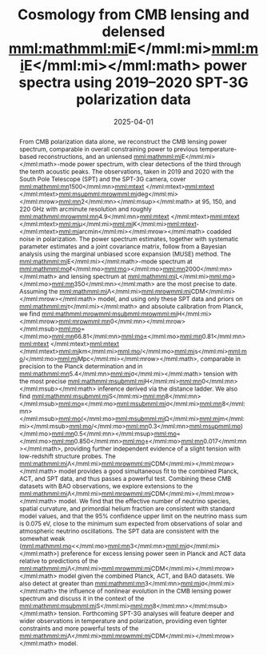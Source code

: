 ---
title: "Cosmology from CMB lensing and delensed <inline-formula><mml:math><mml:mi>E</mml:mi><mml:mi>E</mml:mi></mml:math></inline-formula> power spectra using 2019–2020 SPT-3G polarization data"
collection: "publications"
category: "co_papers"
permalink: /publications/2025PhRvD111h3534G
link: https://ui.adsabs.harvard.edu/abs/2025PhRvD.111h3534G/abstract
date: 2025-04-01
venue: "Physical Review D"
citation: "Berta, S., Lagache, G., Beelen, A., et al. (2025), Astronomy and Astrophysics, 696, A193."
abstract: "From CMB polarization data alone, we reconstruct the CMB lensing power spectrum, comparable in overall constraining power to previous temperature-based reconstructions, and an unlensed <inline-formula><mml:math><mml:mi>E</mml:mi></mml:math></inline-formula>-mode power spectrum, with clear detections of the third through the tenth acoustic peaks. The observations, taken in 2019 and 2020 with the South Pole Telescope (SPT) and the SPT-3G camera, cover <inline-formula><mml:math><mml:mn>1500</mml:mn><mml:mtext> </mml:mtext><mml:mtext> </mml:mtext><mml:msup><mml:mrow><mml:mi>deg</mml:mi></mml:mrow><mml:mn>2</mml:mn></mml:msup></mml:math></inline-formula> at 95, 150, and 220 GHz with arcminute resolution and roughly <inline-formula><mml:math><mml:mrow><mml:mn>4.9</mml:mn><mml:mtext> </mml:mtext><mml:mtext> </mml:mtext><mml:mi>μ</mml:mi><mml:mi>K</mml:mi><mml:mtext>-</mml:mtext><mml:mi>arcmin</mml:mi></mml:mrow></mml:math></inline-formula> coadded noise in polarization. The power spectrum estimates, together with systematic parameter estimates and a joint covariance matrix, follow from a Bayesian analysis using the marginal unbiased score expansion (MUSE) method. The <inline-formula><mml:math><mml:mi>E</mml:mi></mml:math></inline-formula>-mode spectrum at <inline-formula><mml:math><mml:mo>ℓ</mml:mo><mml:mo>&gt;</mml:mo><mml:mn>2000</mml:mn></mml:math></inline-formula> and lensing spectrum at <inline-formula><mml:math><mml:mi>L</mml:mi><mml:mo>&gt;</mml:mo><mml:mn>350</mml:mn></mml:math></inline-formula> are the most precise to date. Assuming the <inline-formula><mml:math><mml:mi>Λ</mml:mi><mml:mrow><mml:mi>CDM</mml:mi></mml:mrow></mml:math></inline-formula> model, and using only these SPT data and priors on <inline-formula><mml:math><mml:mi>τ</mml:mi></mml:math></inline-formula> and absolute calibration from Planck, we find <inline-formula><mml:math><mml:mrow><mml:msub><mml:mrow><mml:mi>H</mml:mi></mml:mrow><mml:mrow><mml:mn>0</mml:mn></mml:mrow></mml:msub><mml:mo>=</mml:mo><mml:mn>66.81</mml:mn><mml:mo>±</mml:mo><mml:mn>0.81</mml:mn><mml:mtext> </mml:mtext><mml:mtext> </mml:mtext><mml:mi>km</mml:mi><mml:mo>/</mml:mo><mml:mi>s</mml:mi><mml:mo>/</mml:mo><mml:mi>Mpc</mml:mi></mml:mrow></mml:math></inline-formula>, comparable in precision to the Planck determination and in <inline-formula><mml:math><mml:mn>5.4</mml:mn><mml:mi>σ</mml:mi></mml:math></inline-formula> tension with the most precise <inline-formula><mml:math><mml:msub><mml:mi>H</mml:mi><mml:mn>0</mml:mn></mml:msub></mml:math></inline-formula> inference derived via the distance ladder. We also find <inline-formula><mml:math><mml:msub><mml:mi>S</mml:mi><mml:mn>8</mml:mn></mml:msub><mml:mo>≡</mml:mo><mml:msub><mml:mi>σ</mml:mi><mml:mn>8</mml:mn></mml:msub><mml:mo>(</mml:mo><mml:msub><mml:mi>Ω</mml:mi><mml:mi>m</mml:mi></mml:msub><mml:mo>/</mml:mo><mml:mn>0.3</mml:mn><mml:msup><mml:mo>)</mml:mo><mml:mn>0.5</mml:mn></mml:msup><mml:mo>=</mml:mo><mml:mn>0.850</mml:mn><mml:mo>±</mml:mo><mml:mn>0.017</mml:mn></mml:math></inline-formula>, providing further independent evidence of a slight tension with low-redshift structure probes. The <inline-formula><mml:math><mml:mi>Λ</mml:mi><mml:mrow><mml:mi>CDM</mml:mi></mml:mrow></mml:math></inline-formula> model provides a good simultaneous fit to the combined Planck, ACT, and SPT data, and thus passes a powerful test. Combining these CMB datasets with BAO observations, we explore extensions to the <inline-formula><mml:math><mml:mi>Λ</mml:mi><mml:mrow><mml:mi>CDM</mml:mi></mml:mrow></mml:math></inline-formula> model. We find that the effective number of neutrino species, spatial curvature, and primordial helium fraction are consistent with standard model values, and that the 95% confidence upper limit on the neutrino mass sum is 0.075 eV, close to the minimum sum expected from observations of solar and atmospheric neutrino oscillations. The SPT data are consistent with the somewhat weak (<inline-formula><mml:math><mml:mo>&lt;</mml:mo><mml:mn>3</mml:mn><mml:mi>σ</mml:mi></mml:math></inline-formula>) preference for excess lensing power seen in Planck and ACT data relative to predictions of the <inline-formula><mml:math><mml:mi>Λ</mml:mi><mml:mrow><mml:mi>CDM</mml:mi></mml:mrow></mml:math></inline-formula> model given the combined Planck, ACT, and BAO datasets. We also detect at greater than <inline-formula><mml:math><mml:mn>3</mml:mn><mml:mi>σ</mml:mi></mml:math></inline-formula> the influence of nonlinear evolution in the CMB lensing power spectrum and discuss it in the context of the <inline-formula><mml:math><mml:msub><mml:mi>S</mml:mi><mml:mn>8</mml:mn></mml:msub></mml:math></inline-formula> tension. Forthcoming SPT-3G analyses will feature deeper and wider observations in temperature and polarization, providing even tighter constraints and more powerful tests of the <inline-formula><mml:math><mml:mi>Λ</mml:mi><mml:mrow><mml:mi>CDM</mml:mi></mml:mrow></mml:math></inline-formula> model."
---